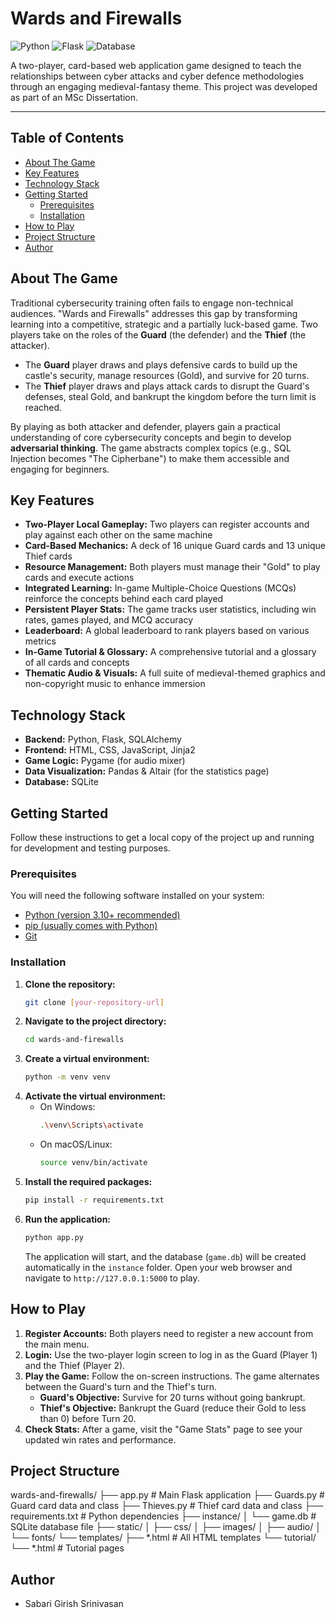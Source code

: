 # Wards and Firewalls

![Python](https://img.shields.io/badge/Python-3.11+-blue?logo=python)
![Flask](https://img.shields.io/badge/Flask-2.x-black?logo=flask)
![Database](https://img.shields.io/badge/Database-SQLite-blue?logo=sqlite)

A two-player, card-based web application game designed to teach the relationships between cyber attacks and cyber defence methodologies through an engaging medieval-fantasy theme. This project was developed as part of an MSc Dissertation.

---

## Table of Contents

- [About The Game](#about-the-game)
- [Key Features](#key-features)
- [Technology Stack](#technology-stack)
- [Getting Started](#getting-started)
  - [Prerequisites](#prerequisites)
  - [Installation](#installation)
- [How to Play](#how-to-play)
- [Project Structure](#project-structure)
- [Author](#author)

## About The Game

Traditional cybersecurity training often fails to engage non-technical audiences. "Wards and Firewalls" addresses this gap by transforming learning into a competitive, strategic and a partially luck-based game. Two players take on the roles of the **Guard** (the defender) and the **Thief** (the attacker).

- The **Guard** player draws and plays defensive cards to build up the castle's security, manage resources (Gold), and survive for 20 turns.
- The **Thief** player draws and plays attack cards to disrupt the Guard's defenses, steal Gold, and bankrupt the kingdom before the turn limit is reached.

By playing as both attacker and defender, players gain a practical understanding of core cybersecurity concepts and begin to develop **adversarial thinking**. The game abstracts complex topics (e.g., SQL Injection becomes "The Cipherbane") to make them accessible and engaging for beginners.

## Key Features

- **Two-Player Local Gameplay:** Two players can register accounts and play against each other on the same machine
- **Card-Based Mechanics:** A deck of 16 unique Guard cards and 13 unique Thief cards
- **Resource Management:** Both players must manage their "Gold" to play cards and execute actions
- **Integrated Learning:** In-game Multiple-Choice Questions (MCQs) reinforce the concepts behind each card played
- **Persistent Player Stats:** The game tracks user statistics, including win rates, games played, and MCQ accuracy
- **Leaderboard:** A global leaderboard to rank players based on various metrics
- **In-Game Tutorial & Glossary:** A comprehensive tutorial and a glossary of all cards and concepts
- **Thematic Audio & Visuals:** A full suite of medieval-themed graphics and non-copyright music to enhance immersion

## Technology Stack

- **Backend:** Python, Flask, SQLAlchemy
- **Frontend:** HTML, CSS, JavaScript, Jinja2
- **Game Logic:** Pygame (for audio mixer)
- **Data Visualization:** Pandas & Altair (for the statistics page)
- **Database:** SQLite

## Getting Started

Follow these instructions to get a local copy of the project up and running for development and testing purposes.

### Prerequisites

You will need the following software installed on your system:
- [Python (version 3.10+ recommended)](https://www.python.org/downloads/)
- [pip (usually comes with Python)](https://pip.pypa.io/en/stable/installation/)
- [Git](https://git-scm.com/downloads/)

### Installation

1.  **Clone the repository:**
    ```sh
    git clone [your-repository-url]
    ```
2.  **Navigate to the project directory:**
    ```sh
    cd wards-and-firewalls
    ```
3.  **Create a virtual environment:**
    ```sh
    python -m venv venv
    ```
4.  **Activate the virtual environment:**
    - On Windows:
      ```sh
      .\venv\Scripts\activate
      ```
    - On macOS/Linux:
      ```sh
      source venv/bin/activate
      ```
5.  **Install the required packages:**
    ```sh
    pip install -r requirements.txt
    ```
6.  **Run the application:**
    ```sh
    python app.py
    ```
    The application will start, and the database (`game.db`) will be created automatically in the `instance` folder. Open your web browser and navigate to `http://127.0.0.1:5000` to play.

## How to Play

1.  **Register Accounts:** Both players need to register a new account from the main menu.
2.  **Login:** Use the two-player login screen to log in as the Guard (Player 1) and the Thief (Player 2).
3.  **Play the Game:** Follow the on-screen instructions. The game alternates between the Guard's turn and the Thief's turn.
    - **Guard's Objective:** Survive for 20 turns without going bankrupt.
    - **Thief's Objective:** Bankrupt the Guard (reduce their Gold to less than 0) before Turn 20.
4.  **Check Stats:** After a game, visit the "Game Stats" page to see your updated win rates and performance.

## Project Structure

wards-and-firewalls/
├── app.py                  # Main Flask application
├── Guards.py               # Guard card data and class
├── Thieves.py              # Thief card data and class
├── requirements.txt        # Python dependencies
├── instance/
│   └── game.db             # SQLite database file
├── static/
│   ├── css/
│   ├── images/
│   ├── audio/
│   └── fonts/
└── templates/
├── *.html              # All HTML templates
└── tutorial/
└── *.html          # Tutorial pages

## Author

- Sabari Girish Srinivasan